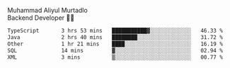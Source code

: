 Muhammad Aliyul Murtadlo
<br>
Backend Developer 👨‍💻
<br>
<!--START_SECTION:waka-->

```txt
TypeScript       3 hrs 53 mins   ███████████▓░░░░░░░░░░░░░   46.33 %
Java             2 hrs 40 mins   ████████░░░░░░░░░░░░░░░░░   31.72 %
Other            1 hr 21 mins    ████░░░░░░░░░░░░░░░░░░░░░   16.19 %
SQL              14 mins         ▓░░░░░░░░░░░░░░░░░░░░░░░░   02.94 %
XML              3 mins          ▒░░░░░░░░░░░░░░░░░░░░░░░░   00.77 %
```

<!--END_SECTION:waka-->
